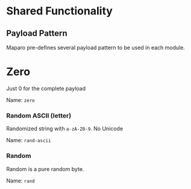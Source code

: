 # Shared Functionality

## Payload Pattern

Maparo pre-defines several payload pattern to be
used in each module.

# Zero

Just 0 for the complete payload

Name: `zero`

### Random ASCII (letter)

Randomized string with `a-zA-Z0-9`. No Unicode

Name: `rand-ascii`

### Random 

Random is a pure random byte.

Name: `rand`


